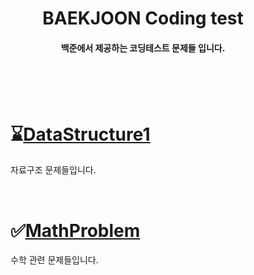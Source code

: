 <div align="center">

# BAEKJOON Coding test

####  백준에서 제공하는 코딩테스트 문제들 입니다.<br><br><br>

<div align="left">
 
<dir>
<br>

# ⌛[DataStructure1](https://github.com/ehdbs28/Algorithm/blob/main/BAEKJOON/Data_Structure/Readme.md)
자료구조 문제들입니다.

<br>

# ✅[MathProblem](https://github.com/ehdbs28/Algorithm/blob/main/BAEKJOON/Math/Readme.md)
수학 관련 문제들입니다.
